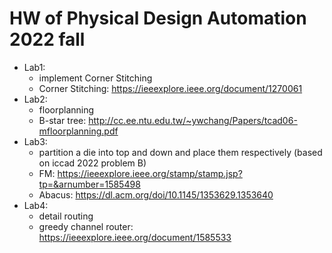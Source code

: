 # HW of Physical Design Automation 2022 fall  

* Lab1: 
  * implement Corner Stitching  
  * Corner Stitching: https://ieeexplore.ieee.org/document/1270061  
* Lab2: 
  * floorplanning 
  * B-star tree: http://cc.ee.ntu.edu.tw/~ywchang/Papers/tcad06-mfloorplanning.pdf  
* Lab3: 
  * partition a die into top and down and place them respectively (based on iccad 2022 problem B)  
  * FM: https://ieeexplore.ieee.org/stamp/stamp.jsp?tp=&arnumber=1585498  
  * Abacus: https://dl.acm.org/doi/10.1145/1353629.1353640  
* Lab4: 
  * detail routing
  * greedy channel router: https://ieeexplore.ieee.org/document/1585533
